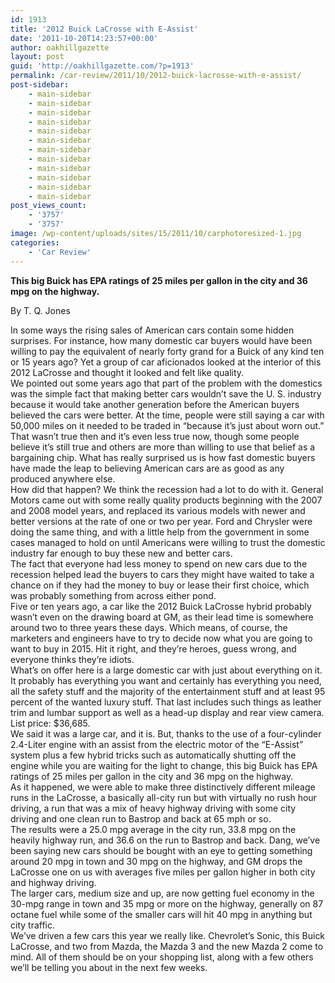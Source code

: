 ```yaml
---
id: 1913
title: '2012 Buick LaCrosse with E-Assist'
date: '2011-10-20T14:23:57+00:00'
author: oakhillgazette
layout: post
guid: 'http://oakhillgazette.com/?p=1913'
permalink: /car-review/2011/10/2012-buick-lacrosse-with-e-assist/
post-sidebar:
    - main-sidebar
    - main-sidebar
    - main-sidebar
    - main-sidebar
    - main-sidebar
    - main-sidebar
    - main-sidebar
    - main-sidebar
    - main-sidebar
    - main-sidebar
    - main-sidebar
    - main-sidebar
post_views_count:
    - '3757'
    - '3757'
image: /wp-content/uploads/sites/15/2011/10/carphotoresized-1.jpg
categories:
    - 'Car Review'
---
```


**This big Buick has EPA ratings of 25 miles per gallon in the city and 36 mpg on the highway.**

By T. Q. Jones

In some ways the rising sales of American cars contain some hidden surprises. For instance, how many domestic car buyers would have been willing to pay the equivalent of nearly forty grand for a Buick of any kind ten or 15 years ago? Yet a group of car aficionados looked at the interior of this 2012 LaCrosse and thought it looked and felt like quality.  
We pointed out some years ago that part of the problem with the domestics was the simple fact that making better cars wouldn’t save the U. S. industry because it would take another generation before the American buyers believed the cars were better. At the time, people were still saying a car with 50,000 miles on it needed to be traded in “because it’s just about worn out.”  
That wasn’t true then and it’s even less true now, though some people believe it’s still true and others are more than willing to use that belief as a bargaining chip. What has really surprised us is how fast domestic buyers have made the leap to believing American cars are as good as any produced anywhere else.  
How did that happen? We think the recession had a lot to do with it. General Motors came out with some really quality products beginning with the 2007 and 2008 model years, and replaced its various models with newer and better versions at the rate of one or two per year. Ford and Chrysler were doing the same thing, and with a little help from the government in some cases managed to hold on until Americans were willing to trust the domestic industry far enough to buy these new and better cars.  
The fact that everyone had less money to spend on new cars due to the recession helped lead the buyers to cars they might have waited to take a chance on if they had the money to buy or lease their first choice, which was probably something from across either pond.  
Five or ten years ago, a car like the 2012 Buick LaCrosse hybrid probably wasn’t even on the drawing board at GM, as their lead time is somewhere around two to three years these days. Which means, of course, the marketers and engineers have to try to decide now what you are going to want to buy in 2015. Hit it right, and they’re heroes, guess wrong, and everyone thinks they’re idiots.  
What’s on offer here is a large domestic car with just about everything on it. It probably has everything you want and certainly has everything you need, all the safety stuff and the majority of the entertainment stuff and at least 95 percent of the wanted luxury stuff. That last includes such things as leather trim and lumbar support as well as a head-up display and rear view camera. List price: $36,685.  
We said it was a large car, and it is. But, thanks to the use of a four-cylinder 2.4-Liter engine with an assist from the electric motor of the “E-Assist” system plus a few hybrid tricks such as automatically shutting off the engine while you are waiting for the light to change, this big Buick has EPA ratings of 25 miles per gallon in the city and 36 mpg on the highway.  
As it happened, we were able to make three distinctively different mileage runs in the LaCrosse, a basically all-city run but with virtually no rush hour driving, a run that was a mix of heavy highway driving with some city driving and one clean run to Bastrop and back at 65 mph or so.  
The results were a 25.0 mpg average in the city run, 33.8 mpg on the heavily highway run, and 36.6 on the run to Bastrop and back. Dang, we’ve been saying new cars should be bought with an eye to getting something around 20 mpg in town and 30 mpg on the highway, and GM drops the LaCrosse one on us with averages five miles per gallon higher in both city and highway driving.  
The larger cars, medium size and up, are now getting fuel economy in the 30-mpg range in town and 35 mpg or more on the highway, generally on 87 octane fuel while some of the smaller cars will hit 40 mpg in anything but city traffic.  
We’ve driven a few cars this year we really like. Chevrolet’s Sonic, this Buick LaCrosse, and two from Mazda, the Mazda 3 and the new Mazda 2 come to mind. All of them should be on your shopping list, along with a few others we’ll be telling you about in the next few weeks.